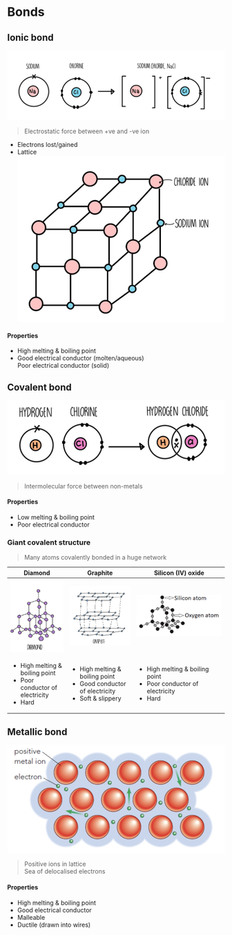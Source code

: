 # Bonds

## Ionic bond

![Ionic bond](images/bond-ionic.png)

> Electrostatic force between +ve and -ve ion

-   Electrons lost/gained
-   Lattice
    ![Latice in ionic compound](images/bond-ionic-lattice.png)

#### Properties

-   High melting & boiling point
-   Good electrical conductor (molten/aqueous) \
    Poor electrical conductor (solid)

## Covalent bond

![Covalent bond](images/bond-covalent.png)

> Intermolecular force between non-metals

#### Properties

-   Low melting & boiling point
-   Poor electrical conductor

### Giant covalent structure

> Many atoms covalently bonded in a huge network

| Diamond                                                                                           | Graphite                                                                                                     | Silicon (IV) oxide                                                                                |
| ------------------------------------------------------------------------------------------------- | ------------------------------------------------------------------------------------------------------------ | ------------------------------------------------------------------------------------------------- |
| ![Structure of diamond](images/bond-ionic-diamond.png)                                            | ![Structure of graphite](images/bond-covalent-graphite.png)                                                  | ![Structure of silicon (IV) oxide](images/bond-covalent-silicon-iv-oxide.png)                     |
| <ul><li>High melting & boiling point</li><li>Poor conductor of electricity</li><li>Hard</li></ul> | <ul><li>High melting & boiling point</li><li>Good conductor of electricity</li><li>Soft & slippery</li></ul> | <ul><li>High melting & boiling point</li><li>Poor conductor of electricity</li><li>Hard</li></ul> |

## Metallic bond

![Metallic bonding](images/bond-metallic.png)

> Positive ions in lattice \
> Sea of delocalised electrons

#### Properties

-   High melting & boiling point
-   Good electrical conductor
-   Malleable
-   Ductile (drawn into wires)
